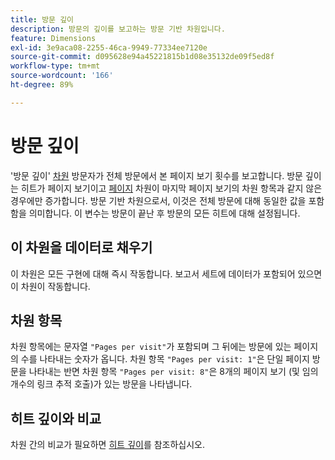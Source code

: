 ```yaml
---
title: 방문 깊이
description: 방문의 깊이를 보고하는 방문 기반 차원입니다.
feature: Dimensions
exl-id: 3e9aca08-2255-46ca-9949-77334ee7120e
source-git-commit: d095628e94a45221815b1d08e35132de09f5ed8f
workflow-type: tm+mt
source-wordcount: '166'
ht-degree: 89%

---
```


# 방문 깊이

&#39;방문 깊이&#39; [차원](overview.md) 방문자가 전체 방문에서 본 페이지 보기 횟수를 보고합니다. 방문 깊이는 히트가 페이지 보기이고 [페이지](page.md) 차원이 마지막 페이지 보기의 차원 항목과 같지 않은 경우에만 증가합니다. 방문 기반 차원으로서, 이것은 전체 방문에 대해 동일한 값을 포함함을 의미합니다. 이 변수는 방문이 끝난 후 방문의 모든 히트에 대해 설정됩니다.

## 이 차원을 데이터로 채우기

이 차원은 모든 구현에 대해 즉시 작동합니다. 보고서 세트에 데이터가 포함되어 있으면 이 차원이 작동합니다.

## 차원 항목

차원 항목에는 문자열 `"Pages per visit"`가 포함되며 그 뒤에는 방문에 있는 페이지의 수를 나타내는 숫자가 옵니다. 차원 항목 `"Pages per visit: 1"`은 단일 페이지 방문을 나타내는 반면 차원 항목 `"Pages per visit: 8"`은 8개의 페이지 보기 (및 임의 개수의 링크 추적 호출)가 있는 방문을 나타냅니다.

## 히트 깊이와 비교

차원 간의 비교가 필요하면 [히트 깊이](hit-depth.md)를 참조하십시오.
